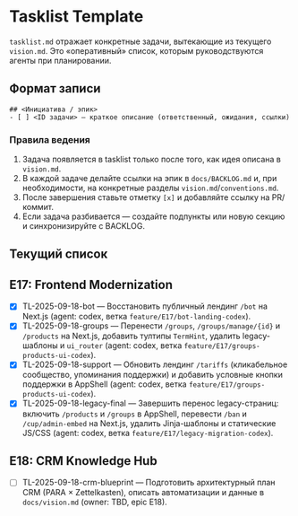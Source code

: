 # Tasklist Template

`tasklist.md` отражает конкретные задачи, вытекающие из текущего `vision.md`. Это «оперативный» список, которым руководствуются агенты при планировании.

## Формат записи
```
## <Инициатива / эпик>
- [ ] <ID задачи> — краткое описание (ответственный, ожидания, ссылки)
```

### Правила ведения
1. Задача появляется в tasklist только после того, как идея описана в `vision.md`.
2. В каждой задаче делайте ссылки на эпик в `docs/BACKLOG.md` и, при необходимости, на конкретные разделы `vision.md`/`conventions.md`.
3. После завершения ставьте отметку `[x]` и добавляйте ссылку на PR/коммит.
4. Если задача разбивается — создайте подпункты или новую секцию и синхронизируйте с BACKLOG.

## Текущий список

## E17: Frontend Modernization
- [x] TL-2025-09-18-bot — Восстановить публичный лендинг `/bot` на Next.js (agent: codex, ветка `feature/E17/bot-landing-codex`).
- [x] TL-2025-09-18-groups — Перенести `/groups`, `/groups/manage/{id}` и `/products` на Next.js, добавить тултипы `TermHint`, удалить legacy-шаблоны и `ui_router` (agent: codex, ветка `feature/E17/groups-products-ui-codex`).
- [x] TL-2025-09-18-support — Обновить лендинг `/tariffs` (кликабельное сообщество, упоминания поддержки) и добавить условные кнопки поддержки в AppShell (agent: codex, ветка `feature/E17/groups-products-ui-codex`).
- [x] TL-2025-09-18-legacy-final — Завершить перенос legacy-страниц: включить `/products` и `/groups` в AppShell, перевести `/ban` и `/cup/admin-embed` на Next.js, удалить Jinja-шаблоны и статические JS/CSS (agent: codex, ветка `feature/E17/legacy-migration-codex`).

## E18: CRM Knowledge Hub
- [ ] TL-2025-09-18-crm-blueprint — Подготовить архитектурный план CRM (PARA × Zettelkasten), описать автоматизации и данные в `docs/vision.md` (owner: TBD, epic E18).
